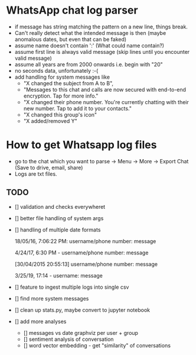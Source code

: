 # WhatsApp chat log parser

- if message has string matching the pattern on a new line, things break.
- Can't really detect what the intended message is then (maybe anomalous dates, but even that can be faked)
- assume name doesn't contain ':' (What could name contain?)
- assume first line is always valid message (skip lines until you encounter valid message)
- assume all years are from 2000 onwards i.e. begin with "20"
- no seconds data, unfortunately :-(
- add handling for system messages like 
    - "X changed the subject from A to B", 
    - "Messages to this chat and calls are now secured with end-to-end encryption. Tap for more info."
    - "X changed their phone number. You're currently chatting with their new number. Tap to add it to your contacts."
    - "X changed this group's icon"
    - "X added/removed Y"

# How to get Whatsapp log files

- go to the chat which you want to parse -> Menu -> More -> Export Chat (Save to drive, email, share)
- Logs are txt files. 

## TODO
- [] validation and checks everywheret
- [] better file handling of system args
- [] handling of multiple date formats

    18/05/16, 7:06:22 PM: ‪username/phone number: message

    4/24/17, 6:30 PM - username/phone number: message

    [30/04/2015 20:55:13] username/phone number: message

    3/25/19, 17:14 - username: message
    
- [] feature to ingest multiple logs into single csv
- [] find more system messages
- [] clean up stats.py, maybe convert to jupyter notebook
- [] add more analyses
    - [] messages vs date graphviz per user + group
    - [] sentiment analysis of conversation
    - [] word vector embedding - get "similarity" of conversations